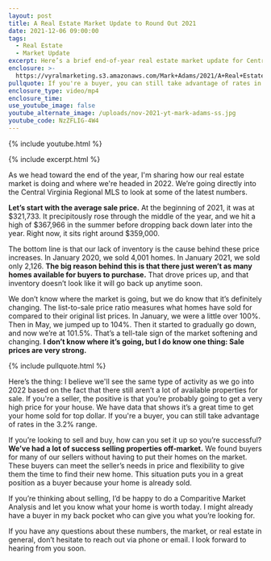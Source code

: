 ```yaml
---
layout: post
title: A Real Estate Market Update to Round Out 2021
date: 2021-12-06 09:00:00
tags:
  - Real Estate
  - Market Update
excerpt: Here’s a brief end-of-year real estate market update for Central Virginia.
enclosure: >-
  https://vyralmarketing.s3.amazonaws.com/Mark+Adams/2021/A+Real+Estate+Market+Update+to+Round+Out+2021.mp4
pullquote: If you're a buyer, you can still take advantage of rates in the 3.2% range.
enclosure_type: video/mp4
enclosure_time:
use_youtube_image: false
youtube_alternate_image: /uploads/nov-2021-yt-mark-adams-ss.jpg
youtube_code: NzZFLIG-4W4
---
```

{% include youtube.html %}

{% include excerpt.html %}

As we head toward the end of the year, I'm sharing how our real estate market is doing and where we're headed in 2022. We’re going directly into the Central Virginia Regional MLS to look at some of the latest numbers.

**Let’s start with the average sale price.** At the beginning of 2021, it was at $321,733. It precipitously rose through the middle of the year, and we hit a high of $367,966 in the summer before dropping back down later into the year. Right now, it sits right around $359,000.&nbsp;

The bottom line is that our lack of inventory is the cause behind these price increases. In January 2020, we sold 4,001 homes. In January 2021, we sold only 2,126. **The big reason behind this is that there just weren’t as many homes available for buyers to purchase.** That drove prices up, and that inventory doesn’t look like it will go back up anytime soon.

We don’t know where the market is going, but we do know that it’s definitely changing. The list-to-sale price ratio measures what homes have sold for compared to their original list prices. In January, we were a little over 100%. Then in May, we jumped up to 104%. Then it started to gradually go down, and now we’re at 101.5%. That’s a tell-tale sign of the market softening and changing. **I don’t know where it’s going, but I do know one thing: Sale prices are very strong.**

{% include pullquote.html %}

Here’s the thing: I believe we'll see the same type of activity as we go into 2022 based on the fact that there still aren’t a lot of available properties for sale. If you're a seller, the positive is that you’re probably going to get a very high price for your house. We have data that shows it’s a great time to get your home sold for top dollar. If you're a buyer, you can still take advantage of rates in the 3.2% range.

If you’re looking to sell and buy, how can you set it up so you’re successful? **We’ve had a lot of success selling properties off-market.** We found buyers for many of our sellers without having to put their homes on the market. These buyers can meet the seller’s needs in price and flexibility to give them the time to find their new home. This situation puts you in a great position as a buyer because your home is already sold.&nbsp;

If you’re thinking about selling, I’d be happy to do a Comparitive Market Analysis and let you know what your home is worth today. I might already have a buyer in my back pocket who can give you what you’re looking for.

If you have any questions about these numbers, the market, or real estate in general, don’t hesitate to reach out via phone or email. I look forward to hearing from you soon.

&nbsp;
